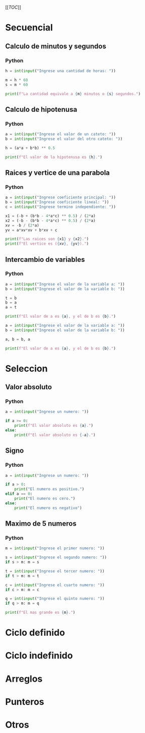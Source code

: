 [[_TOC_]]

# Secuencial

## Calculo de minutos y segundos

### Python

```python
h = int(input("Ingrese una cantidad de horas: "))

m = h * 60
s = m * 60

print(f"La cantidad equivale a {m} minutos o {s} segundos.")
```

## Calculo de hipotenusa

### Python

```python
a = int(input("Ingrese el valor de un cateto: "))
b = int(input("Ingrese el valor del otro cateto: "))

h = (a*a + b*b) ** 0.5

print(f"El valor de la hipotenusa es {h}.")
```

## Raices y vertice de una parabola

### Python

```python
a = int(input("Ingrese coeficiente principal: "))
b = int(input("Ingrese coeficiente lineal: "))
c = int(input("Ingrese termino independiente: "))

x1 = (-b + (b*b - 4*a*c) ** 0.5) / (2*a)
x2 = (-b - (b*b - 4*a*c) ** 0.5) / (2*a)
xv = -b / (2*a)
yv = a*xv*xv + b*xv + c

print(f"Las raices son {x1} y {x2}.")
print(f"El vertice es ({xv}, {yv}).")
```

## Intercambio de variables

### Python

```python
a = int(input("Ingrese el valor de la variable a: "))
b = int(input("Ingrese el valor de la variable b: "))

t = b
b = a
a = t

print(f"El valor de a es {a}, y el de b es {b}.")
```

```python
a = int(input("Ingrese el valor de la variable a: "))
b = int(input("Ingrese el valor de la variable b: "))

a, b = b, a

print(f"El valor de a es {a}, y el de b es {b}.")
```

# Seleccion

## Valor absoluto

### Python

```python
a = int(input("Ingrese un numero: "))

if a >= 0:
    print(f"El valor absoluto es {a}.")
else:
    print(f"El valor absoluto es {-a}.")
```

## Signo

### Python

```python
a = int(input("Ingrese un numero: "))

if a > 0:
    print("El numero es positivo.")
elif a == 0:
    print("El numero es cero.")
else:
    print("El numero es negativo")
```

## Maximo de 5 numeros

### Python

```python
m = int(input("Ingrese el primer numero: "))

s = int(input("Ingrese el segundo numero: "))
if s > m: m = s

t = int(input("Ingrese el tercer numero: "))
if t > m: m = t

c = int(input("Ingrese el cuarto numero: "))
if c > m: m = c

q = int(input("Ingrese el quinto numero: "))
if q > m: m = q

print(f"El mas grande es {m}.")
```

# Ciclo definido

# Ciclo indefinido

# Arreglos

# Punteros

# Otros
